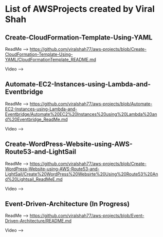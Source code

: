 # List of AWSProjects created by Viral Shah

## Create-CloudFormation-Template-Using-YAML
ReadMe --> https://github.com/viralshah77/aws-projects/blob/Create-CloudFormation-Template-Using-YAML/CloudFormationTemplate_README.md

Video --> 

## Automate-EC2-Instances-using-Lambda-and-Eventbridge
ReadMe --> https://github.com/viralshah77/aws-projects/blob/Automate-EC2-Instances-using-Lambda-and-Eventbridge/Automate%20EC2%20Instances%20using%20Lambda%20and%20Eventbridge_ReadMe.md

Video --> 

## Create-WordPress-Website-using-AWS-Route53-and-LightSail
ReadMe -->  https://github.com/viralshah77/aws-projects/blob/Create-WordPress-Website-using-AWS-Route53-and-LightSail/Create%20WordPress%20Websirte%20Using%20Route53%20And%20Lightsail_ReadMeE.md

Video --> 

## Event-Driven-Architecture (In Progress)
ReadMe --> https://github.com/viralshah77/aws-projects/blob/Event-Driven-Architecture/README.md

Video --> 
